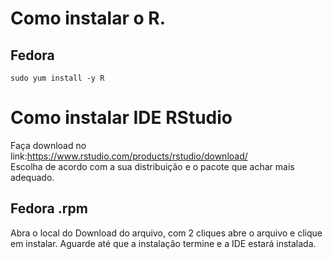 # Como instalar o R.  
## Fedora  
```  
sudo yum install -y R  
```  
  
# Como instalar IDE RStudio    
  
Faça download no link:https://www.rstudio.com/products/rstudio/download/  
Escolha de acordo com a sua distribuição e o pacote que achar mais adequado.  

## Fedora .rpm 

Abra o local do Download do arquivo, com 2 cliques abre o arquivo e clique em instalar. Aguarde até que a instalação termine e a IDE estará instalada.

